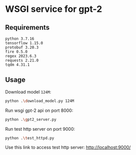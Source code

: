 # WSGI service for gpt-2

## Requirements

```text
python 3.7.16
tensorflow 1.15.0
protobuf 3.20.3
fire 0.5.0
regex 2023.6.3
requests 2.21.0
tqdm 4.31.1
```

## Usage

Download model `124M`:

```bash
python .\download_model.py 124M
```

Run wsgi gpt-2 api on port 8000:

```bash
python .\gpt2_server.py
```

Run test http server on port 9000:

```bash
python .\test_httpd.py
```

Use this link to access test http server: [http://localhost:9000/](http://localhost:9000/)

